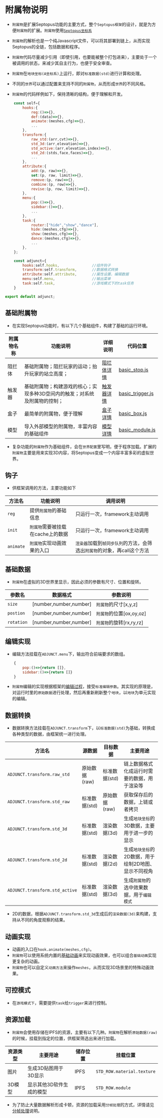 # 附属物说明

* `附属物`是扩展Septopus功能的主要方式，整个`Septopus框架`的设计，就是为方便`附属物`的扩展。`附属物`使用[`Septopus坐标系`](./framework.md#基础说明)

* `附属物`的解析也是一个纯Javascript文件，可以将其部署到链上，从而实现Septopus的全链，包括数据和程序。

* `附属物`代码尽量减少引用（即使引用，也要能被整个打包进来），主要处于一个被调用的状态，来减少其自主行为，也便于安全审查。

* `附属物`在`地块坐标(A坐标系)`上运行，即对`标准数据(std)`进行计算和处理。

* 不同的`世界`可以通过配置来支持不同的`附属物`，从而形成`世界`的不同风格。

* `附属物`的代码样例如下，保持清晰的结构，便于理解和开发。

```Javascript
    const self={
        hooks:{
            reg:()=>{},
            def:(data)=>{},
            animate:(meshes,cfg)=>{},
            ...
        },
        transform:{
            raw_std:(arr,cvt)=>{},
            std_3d:(arr,elevation)=>{},
            std_active:(arr,elevation,index)=>{},
            std_2d:(stds,face,faces)=>{},
            ...
        },
        attribute:{
            add:(p, raw)=>{},
            set:(p, raw, limit)=>{},
            remove:(p, raw)=>{},
            combine:(p, row)=>{},
            revise:(p, row, limit)=>{},
        },
        menu:{
            pop:()=>{},
            sidebar:()=>{},
            ...
        },
        task:{
            router:["hide","show","dance"],
            hide:(meshes,cfg)=>{},
            show:(meshes,cfg)=>{},
            dance:(meshes,cfg)=>{},
            ...
        },
    };

    const adjunct={
        hooks:self.hooks,               //组件钩子
        transform:self.transform,       //数据格式转换
        attribute:self.attribute,       //属性设置，编辑数据
        menu:self.menu,                 //输出菜单
        task:self.task,                 //游戏模式下的task任务
    }

export default adjunct;
```

## 基础附属物

* 在实现Septopus功能时，有以下几个基础组件，构建了基础的运行环境。

|  附属物名称   | 功能说明  | 详细说明  | 代码位置  |
|  ----  | ----  | ----  | ----  |
|  阻拦体  | 基础附属物；阻拦玩家的运动；抬升玩家的站立高度；  | [阻拦体详情](./basic_stop.md)  | [basic_stop.js](../../adjunct/basic_stop.js)  |
|  触发器  | 基础附属物；构建游戏的核心；实现多种3D空间内的触发；对系统及附属物的控制； | [触发器详情](./basic_trigger.md)  | [basic_trigger.js](../../adjunct/basic_trigger.js)  |
|  盒子  | 最简单的附属物，便于理解  | [盒子详情](./basic_box.md)  | [basic_box.js](../../adjunct/basic_box.js)  |
|  模型  | 导入外部模型的附属物，丰富内容的基础组件  | [模型详情](./basic_module.md)  |[basic_module.js](../../adjunct/basic_module.js)  |

* 复杂功能的`附属物`作为基础组件，会在`世界配置`里写明，便于程序加载。扩展的`附属物`主要是用来实现3D内容，将Septopus变成一个内容丰富多彩的虚拟世界。

## 钩子

* 供框架调用的方法，主要功能如下

|  方法名   | 功能说明  | 调用说明  |
|  ----  | ----  | ----  |
|  `reg`  | 提供`附属物`的基础信息  | 只运行一次，framework主动调用  |
|  `init`  | `附属物`需要被挂载在cache上的数据 | 只运行一次，framework主动调用  |
|  `animate`  | `附属物`实现动画效果的入口  | `渲染器`加载到`帧同步队列`的方法，会筛选出`附属物`的对象，再call这个方法 |

## 基础数据

* `附属物`在虚拟的3D世界里显示，因此必须的参数有尺寸、位置和旋转。

|  参数名   | 数据格式  | 参数说明  |
|  ----  | ----  | ----  |
|  `size`  | [number,number,number]  | `附属物`的尺寸[x,y,z]  |
|  `postion`  | [number,number,number] | `附属物`的位置[ox,oy,oz]  |
|  `rotation`  | [number,number,number]  | `附属物`的旋转[rx,ry,rz] |

## 编辑实现

* 编辑方法挂载在`ADJUNCT.menu`下，输出符合前端要求的数组。

```Javascript
    {
        pop:()=>{return []},
        sidebar:()=>{return []}
    }
```

* `附属物`编辑的实现根据框架的[编辑过程](./framework.md#编辑过程)，接受`标准编辑参数`。其实现的原理是，对运行时里的`原始数据`进行处理，然后再重新刷新整个`地块`，以`地块`为单元实现的编辑。

## 数据转换

* 数据转换方法挂载在`ADJUNCT.transform`下，以`标准数据(std)`为基础，转换成各种类型的数据，由框架统一进行处理。

|  方法名   | 源数据  | 目标数据  | 主要用途  |
|  ----  | ----  | ----  | ----  |
|  `ADJUNCT.transform.raw_std`  | 原始数据(raw)  | 标准数据(std)  | 链上数据格式化成运行时需要的数据，用于渲染等  |
|  `ADJUNCT.transform.std_raw`  |  标准数据(std) | 原始数据(raw)  | 获取保存后的数据，上链或者拷贝  |
|  `ADJUNCT.transform.std_3d`  |  标准数据(std) | 渲染数据(3d)  | 生成`地块坐标`的3D数据，主要用于进一步的显示  |
|  `ADJUNCT.transform.std_2d`  |  标准数据(std) | 渲染数据(2d)  | 生成`地块坐标`的2D数据，用于绘制2D地图、显示不同视角  |
|  `ADJUNCT.transform.std_active`  |  标准数据(std) | 渲染数据(3d)  | 生成`附属物`的选中效果数据，用于`编辑模式`  |

* 2D的数据，根据`ADJUNCT.transform.std_3d`生成后的`渲染数据(3d)`来构建，支持从不同的角度观察的结果。

## 动画实现

* 动画的入口在`hook.animate(meshes,cfg)`。
* `附属物`可以使用系统内置的[基础动画](./animation.md)来实现动画效果，也可以组合`基础动画`实现更复杂的动画。
* `附属物`也可以自定义`动画方法`来操作`meshes`，从而实现3D场景里的特殊动画效果。
  
## 可控模式

* 在`游戏模式下`，需要提供`task`给`trigger`来进行控制。

## 资源加载

* `附属物`会使用存储在IPFS的资源，主要有以下几种。`附属物`在解析`原始数据(raw)`的时候，挂载到指定的位置，供框架筛选出来进行加载。

|  资源类型   | 主要用途  | 储存位置  | 挂载位置  |
|  ----  | ----  | ----  | ----  |
|  图片  | 生成3D贴图用于3D显示  | IPFS  | `STD_ROW.material.texture`  |
|  3D模型  | 显示其他3D软件生成的模型  | IPFS  | `STD_ROW.module`  |

* 为了防止大量数据解析形成卡顿，资源的加载采用`分帧处理`的方式，详情请见[分帧处理](./framework.md#分帧处理)说明。
